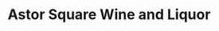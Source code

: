 ---
title: "Astor Square Wine and Liquor"
url: /rhinebeck/astor-square-wine-and-liquor/
shop: alcohol
---